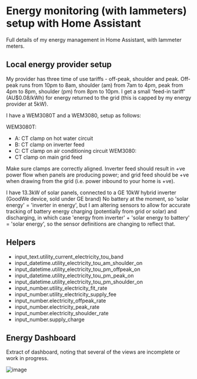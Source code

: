 # Energy monitoring (with Iammeters) setup with Home Assistant

Full details of my energy management in Home Assistant, with Iammeter meters.

## Local energy provider setup

My provider has three time of use tariffs - off-peak, shoulder and peak. Off-peak runs from 10pm to 8am, shoulder (am) from 7am to 4pm, peak from 4pm to 8pm, shoulder (pm) from 8pm to 10pm. I get a small 'feed-in tariff' (AU$0.08/kWh) for energy returned to the grid (this is capped by my energy provider at 5kW).

I have a WEM3080T and a WEM3080, setup as follows:

WEM3080T:
- A: CT clamp on hot water circuit
- B: CT clamp on inverter feed
- C: CT clamp on air conditioning circuit
WEM3080:
- CT clamp on main grid feed

Make sure clamps are correctly aligned. Inverter feed should result in +ve power flow when panels are producing power; and grid feed should be +ve when drawing from the grid (i.e. power inbound to your home is +ve).

I have 13.3kW of solar panels, connected to a GE 10kW hybrid inverter (GoodWe device, sold under GE brand)
No battery at the moment, so 'solar energy' = 'inverter in energy', but I am altering sensors to allow for accurate tracking of battery energy charging (potentially from grid or solar) and discharging, in which case 'energy from inverter' + 'solar energy to battery' = 'solar energy', so the sensor definitions are changing to reflect that.

## Helpers

- input_text.utility_current_electricity_tou_band
- input_datetime.utility_electricity_tou_am_shoulder_on
- input_datetime.utility_electricity_tou_pm_offpeak_on
- input_datetime.utility_electricity_tou_pm_peak_on
- input_datetime.utility_electricity_tou_pm_shoulder_on
- input_number.utility_electricity_fit_rate
- input_number.utility_electricity_supply_fee
- input_number.electricity_offpeak_rate
- input_number.electricity_peak_rate
- input_number.electricity_shoulder_rate
- input_number.supply_charge

## Energy Dashboard

Extract of dashboard, noting that several of the views are incomplete or work in progress.

![image](https://user-images.githubusercontent.com/8214128/217789249-0c899624-baef-44b6-8d44-9b9f574c7bac.png)
